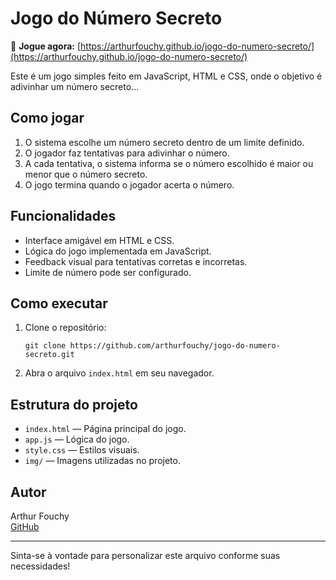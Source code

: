 # Jogo do Número Secreto

🚀 **Jogue agora:** [https://arthurfouchy.github.io/jogo-do-numero-secreto/](https://arthurfouchy.github.io/jogo-do-numero-secreto/)

Este é um jogo simples feito em JavaScript, HTML e CSS, onde o objetivo é adivinhar um número secreto...

## Como jogar

1. O sistema escolhe um número secreto dentro de um limite definido.
2. O jogador faz tentativas para adivinhar o número.
3. A cada tentativa, o sistema informa se o número escolhido é maior ou menor que o número secreto.
4. O jogo termina quando o jogador acerta o número.

## Funcionalidades

- Interface amigável em HTML e CSS.
- Lógica do jogo implementada em JavaScript.
- Feedback visual para tentativas corretas e incorretas.
- Limite de número pode ser configurado.

## Como executar

1. Clone o repositório:
   ```
   git clone https://github.com/arthurfouchy/jogo-do-numero-secreto.git
   ```
2. Abra o arquivo `index.html` em seu navegador.

## Estrutura do projeto

- `index.html` — Página principal do jogo.
- `app.js` — Lógica do jogo.
- `style.css` — Estilos visuais.
- `img/` — Imagens utilizadas no projeto.

## Autor

Arthur Fouchy  
[GitHub](https://github.com/arthurfouchy)

---

Sinta-se à vontade para personalizar este arquivo conforme suas necessidades!
